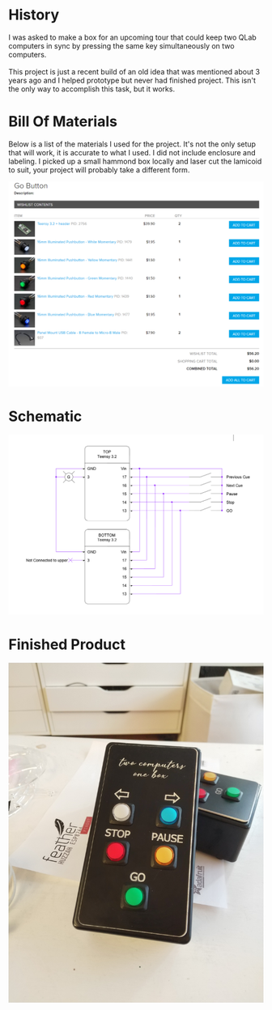 <h1>History</h1>

I was asked to make a box for an upcoming tour that could keep two QLab computers in sync by pressing the same key simultaneously on two computers.
<br><BR>
This project is just a recent build of an old idea that was mentioned about 3 years ago and I helped prototype but never had  finished project. This isn't the only way to accomplish this task, but it works. 
  <h1> Bill Of Materials </h1>

Below is a list of the materials I used for the project. It's not the only setup that will work, it is accurate to what I used. I did not include enclosure and labeling. I picked up a small hammond box locally and laser cut the lamicoid to suit, your project will probably take a different form. 
  
  ![here comes the bom](https://github.com/mc2880/twocomputers/blob/master/bom.PNG)
  
  
  <h1>Schematic</h1>
  
![a schematic !](https://github.com/mc2880/twocomputers/blob/master/schematic.PNG)

  <h1>Finished Product</h1>
  
  ![looky look](https://github.com/mc2880/twocomputers/blob/master/finished%20project%20-%20face.jpg)
